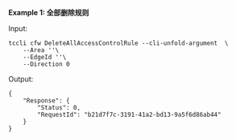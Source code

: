 **Example 1: 全部删除规则**



Input: 

```
tccli cfw DeleteAllAccessControlRule --cli-unfold-argument  \
    --Area ''\
    --EdgeId ''\
    --Direction 0
```

Output: 
```
{
    "Response": {
        "Status": 0,
        "RequestId": "b21d7f7c-3191-41a2-bd13-9a5f6d86ab44"
    }
}
```

